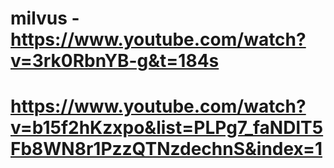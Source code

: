 # milvus - https://www.youtube.com/watch?v=3rk0RbnYB-g&t=184s
# https://www.youtube.com/watch?v=b15f2hKzxpo&list=PLPg7_faNDlT5Fb8WN8r1PzzQTNzdechnS&index=1
